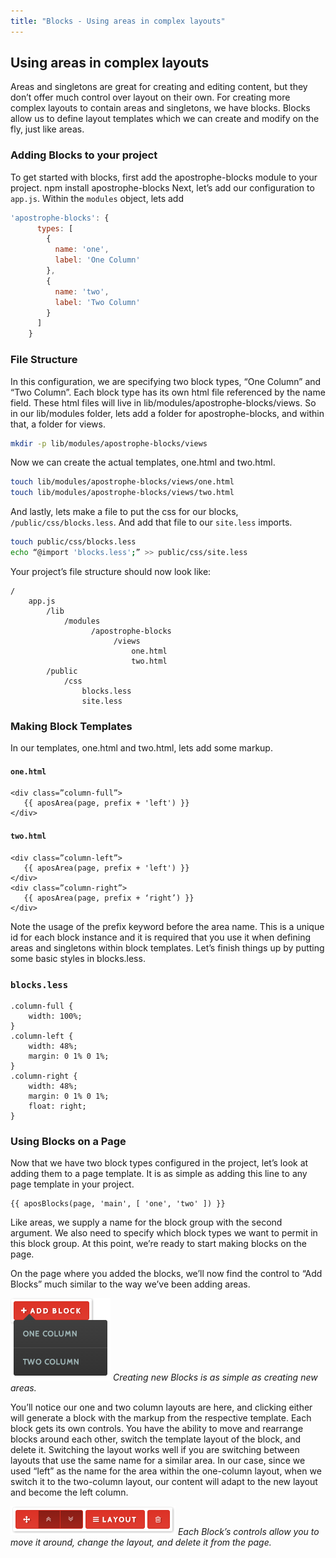 ```yaml
---
title: "Blocks - Using areas in complex layouts"
---
```



## Using areas in complex layouts
Areas and singletons are great for creating and editing content, but they don’t offer much control over layout on their own.  For creating more complex layouts to contain areas and singletons, we have blocks.  Blocks allow us to define layout templates which we can create and modify on the fly, just like areas.

### Adding Blocks to your project
To get started with blocks, first add the apostrophe-blocks module to your project.
npm install apostrophe-blocks
Next, let’s add our configuration to `app.js`.  Within the `modules` object, lets add
```javascript
'apostrophe-blocks': {
      types: [
        {
          name: 'one',
          label: 'One Column'
        },
        {
          name: 'two',
          label: 'Two Column'
        }
      ]
    }
```
### File Structure
In this configuration, we are specifying two block types, “One Column” and “Two Column”.  Each block type has its own html file referenced by the name field.  These html files will live in 
lib/modules/apostrophe-blocks/views.  So in our lib/modules folder, lets add a folder for apostrophe-blocks, and within that, a folder for views. 
```bash
mkdir -p lib/modules/apostrophe-blocks/views
```
Now we can create the actual templates, one.html and two.html. 
```bash
touch lib/modules/apostrophe-blocks/views/one.html
touch lib/modules/apostrophe-blocks/views/two.html
```
And lastly, lets make a file to put the css for our blocks, `/public/css/blocks.less`. And add that file to our `site.less` imports.  
```bash
touch public/css/blocks.less
echo “@import 'blocks.less';” >> public/css/site.less
```

Your project’s file structure should now look like:
```
/
    app.js
        /lib
            /modules
                  /apostrophe-blocks
                       /views
                           one.html
                           two.html
        /public
            /css
                blocks.less
                site.less
```



### Making Block Templates
In our templates, one.html and two.html, lets add some markup.

#### `one.html`  
```twig
<div class=”column-full”>
   {{ aposArea(page, prefix + 'left') }}
</div>
```

#### `two.html`  
```twig            
<div class=”column-left”>
   {{ aposArea(page, prefix + 'left') }}
</div>
<div class=”column-right”>
   {{ aposArea(page, prefix + ‘right’) }}
</div>
```

Note the usage of the prefix keyword before the area name.  This is a unique id for each block instance and it is required that you use it when defining areas and singletons within block templates.  Let’s finish things up by putting some basic styles in blocks.less.


### `blocks.less` 
```less
.column-full {
    width: 100%;
}
.column-left {
    width: 48%;
    margin: 0 1% 0 1%;
}
.column-right {
    width: 48%;
    margin: 0 1% 0 1%;
    float: right;
}
```

### Using Blocks on a Page
Now that we have two block types configured in the project, let’s look at adding them to a page template.  It is as simple as adding this line to any page template in your project.
```twig
{{ aposBlocks(page, 'main', [ 'one', 'two' ]) }}
```
Like areas, we supply a name for the block group with the second argument.  We also need to specify which block types we want to permit in this block group.  At this point, we’re ready to start making blocks on the page.  

On the page where you added the blocks, we’ll now find the control to “Add Blocks” much similar to the way we’ve been adding areas.

![Add Blocks](../../images/tutorials/developer/Blocks_add.png)
*Creating new Blocks is as simple as creating new areas.*

You’ll notice our one and two column layouts are here, and clicking either will generate a block with the markup from the respective template.  Each block gets its own controls.  You have the ability to move and rearrange blocks around each other, switch the template layout of the block, and delete it.  Switching the layout works well if you are switching between layouts that use the same name for a similar area.  In our case, since we used “left” as the name for the area within the one-column layout, when we switch it to the two-column layout, our content will adapt to the new layout and become the left column.

![Block Controls](../../images/tutorials/developer/Blocks_controls.png)
*Each Block’s controls allow you to move it around, change the layout, and delete it from the page.*





